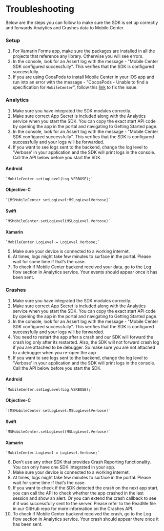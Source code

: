 # Troubleshooting

Below are the steps you can follow to make sure the SDK is set up correctly and forwards Analytics and Crashes data to Mobile Center.

### Setup
1. For Xamarin Forms app, make sure the packages are installed in all the projects that reference any library. Otherwise you will see errors.
2. In the console, look for an Assert log with the message - "Mobile Center SDK configured successfully". This verifies that the SDK is configured successfully.
3. If you are using CocaPods to install Mobile Center in your iOS app and run into an error with the message - "CocoaPods - Unable to find a specification for `MobileCenter`", follow this [link](http://stackoverflow.com/questions/40785259/cocoapods-unable-to-find-a-specification-for-mobilecenter) to fix the issue.

### Analytics
1. Make sure you have integrated the SDK modules correctly.
2. Make sure correct App Secret is included along with the Analytics service when you start the SDK. You can copy the exact start API code by opening the app in the portal and navigating to Getting Started page.
3. In the console, look for an Assert log with the message - "Mobile Center SDK configured successfully". This verifies that the SDK is configured successfully and your logs will be forwarded.
4. If you want to see logs sent to the backend, change the log level to 'Verbose' in your application and the SDK will print logs in the console. Call the API below before you start the SDK.

#### Android

    `MobileCenter.setLogLevel(Log.VERBOSE);`

#### Objective-C

    `[MSMobileCenter setLogLevel:MSLogLevelVerbose]`

#### Swift

    `MSMobileCenter.setLogLevel(MSLogLevel.Verbose)`

#### Xamarin

    `MobileCenter.LogLevel = LogLevel.Verbose;`

5. Make sure your device is connected to a working internet.
6. At times, logs might take few minutes to surface in the portal. Please wait for some time if that’s the case.
7. To check if Mobile Center backend received your data, go to the Log flow section in Analytics service. Your events should appear once it has been sent.

### Crashes
1. Make sure you have integrated the SDK modules correctly.
2. Make sure correct App Secret is included along with the Analytics service when you start the SDK. You can copy the exact start API code by opening the app in the portal and navigating to Getting Started page.
3. In the console, look for an Assert log with the message - "Mobile Center SDK configured successfully". This verifies that the SDK is configured successfully and your logs will be forwarded.
4. You need to restart the app after a crash and our SDK will forward the crash log only after its restarted. Also, the SDK will not forward crash log if you are attached to be debugger. So make sure you are not attached to a debugger when you re-open the app
5. If you want to see logs sent to the backend, change the log level to 'Verbose' in your application and the SDK will print logs in the console. Call the API below before you start the SDK.

#### Android

    `MobileCenter.setLogLevel(Log.VERBOSE);`

#### Objective-C

    `[MSMobileCenter setLogLevel:MSLogLevelVerbose]`

#### Swift

    `MSMobileCenter.setLogLevel(MSLogLevel.Verbose)`

#### Xamarin

    `MobileCenter.LogLevel = LogLevel.Verbose;`

6. Don't use any other SDK that provides Crash Reporting functionality. You can only have one SDK integrated in your app.
7. Make sure your device is connected to a working internet.
8. At times, logs might take few minutes to surface in the portal. Please wait for some time if that’s the case.
9. If you want to check if the SDK detected the crash on the next app start, you can call the API to check whether the app crashed in the last session and show an alert. Or you can extend the crash callback to see if it was successfully sent to the server. Please refer to the ReadMe file in our GitHub repo for more information on the Crashes API.
10. To check if Mobile Center backend received the crash, go to the Log flow section in Analytics service. Your crash should appear there once it has been sent.
